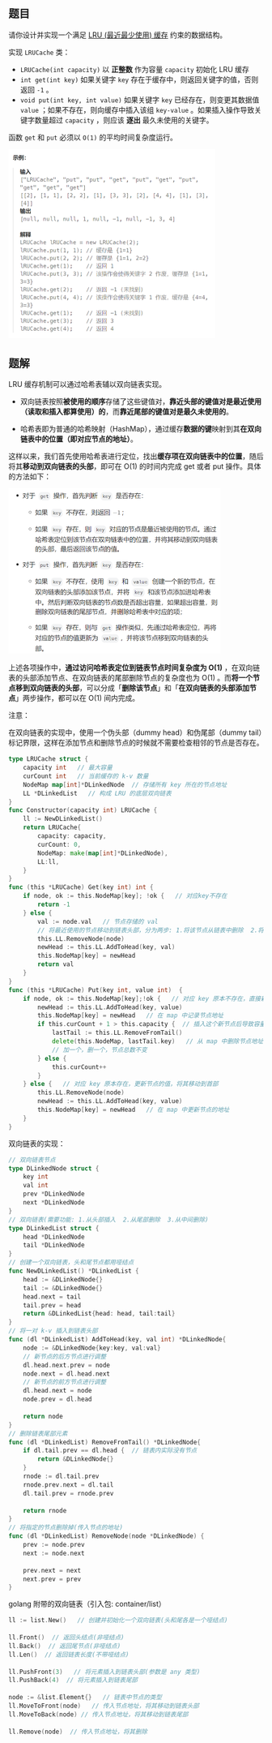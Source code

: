 ## 题目

请你设计并实现一个满足 [LRU (最近最少使用) 缓存](https://baike.baidu.com/item/LRU) 约束的数据结构。

实现 `LRUCache` 类：

- `LRUCache(int capacity)` 以 **正整数** 作为容量 `capacity` 初始化 LRU 缓存
- `int get(int key)` 如果关键字 `key` 存在于缓存中，则返回关键字的值，否则返回 `-1` 。
- `void put(int key, int value)` 如果关键字 `key` 已经存在，则变更其数据值 `value` ；如果不存在，则向缓存中插入该组 `key-value` 。如果插入操作导致关键字数量超过 `capacity` ，则应该 **逐出** 最久未使用的关键字。

函数 `get` 和 `put` 必须以 `O(1)` 的平均时间复杂度运行。

<img src="12-146.LRU缓存.assets/image-20240305204120766.png" alt="image-20240305204120766" style="zoom:50%;" />

## 题解

LRU 缓存机制可以通过哈希表辅以双向链表实现。

- 双向链表按照**被使用的顺序**存储了这些键值对，**靠近头部的键值对是最近使用（读取和插入都算使用）的**，而**靠近尾部的键值对是最久未使用的**。

- 哈希表即为普通的哈希映射（HashMap），通过缓存**数据的键**映射到其**在双向链表中的位置（即对应节点的地址）**。


这样以来，我们首先使用哈希表进行定位，找出**缓存项在双向链表中的位置**，随后将其**移动到双向链表的头部**，即可在 O(1) 的时间内完成 get 或者 put 操作。具体的方法如下：

<img src="12-146.LRU缓存.assets/image-20240305204318739.png" alt="image-20240305204318739" style="zoom:50%;" />

上述各项操作中，**通过访问哈希表定位到链表节点时间复杂度为 O(1)** ，在双向链表的头部添加节点、在双向链表的尾部删除节点的复杂度也为 O(1) 。而**将一个节点移到双向链表的头部**，可以分成「**删除该节点**」和「**在双向链表的头部添加节点**」两步操作，都可以在 O(1) 间内完成。

注意：

在双向链表的实现中，使用一个伪头部（dummy head）和伪尾部（dummy tail）标记界限，这样在添加节点和删除节点的时候就不需要检查相邻的节点是否存在。

```go
type LRUCache struct {
    capacity int   // 最大容量
    curCount int   // 当前缓存的 k-v 数量
    NodeMap map[int]*DLinkedNode  // 存储所有 key 所在的节点地址
    LL *DLinkedList   // 构成 LRU 的底层双向链表
}
func Constructor(capacity int) LRUCache {
    ll := NewDLinkedList()
    return LRUCache{
        capacity: capacity,
        curCount: 0,
        NodeMap: make(map[int]*DLinkedNode),
        LL:ll,
    }
}
func (this *LRUCache) Get(key int) int {
    if node, ok := this.NodeMap[key]; !ok {   // 对应key不存在
        return -1
    } else {
        val := node.val   // 节点存储的 val
        // 将最近使用的节点移动到链表头部，分为两步: 1.将该节点从链表中删除  2.将节点重新从链表头部插入
        this.LL.RemoveNode(node)
        newHead := this.LL.AddToHead(key, val)
        this.NodeMap[key] = newHead
        return val
    }
}
func (this *LRUCache) Put(key int, value int)  {
    if node, ok := this.NodeMap[key];!ok {   // 对应 key 原本不存在，直接新建节点插入到链表头部
        newHead := this.LL.AddToHead(key, value)
        this.NodeMap[key] = newHead   // 在 map 中记录节点地址
        if this.curCount + 1 > this.capacity {  // 插入这个新节点后导致容量超了，删除尾部节点
            lastTail := this.LL.RemoveFromTail()
            delete(this.NodeMap, lastTail.key)   // 从 map 中删除节点地址
            // 加一个，删一个，节点总数不变
        } else {
            this.curCount++
        }
    } else {   // 对应 key 原本存在，更新节点的值，将其移动到首部
        this.LL.RemoveNode(node)
        newHead := this.LL.AddToHead(key, value)
        this.NodeMap[key] = newHead   // 在 map 中更新节点的地址
    }
}
```

双向链表的实现：

```go
// 双向链表节点
type DLinkedNode struct {
    key int
    val int
    prev *DLinkedNode
    next *DLinkedNode
}
// 双向链表(需要功能: 1.从头部插入  2.从尾部删除  3.从中间删除)
type DLinkedList struct {
    head *DLinkedNode
    tail *DLinkedNode
}
// 创建一个双向链表，头和尾节点都用哑结点
func NewDLinkedList() *DLinkedList {
    head := &DLinkedNode{}
    tail := &DLinkedNode{}
    head.next = tail
    tail.prev = head
    return &DLinkedList{head: head, tail:tail}
}
// 将一对 k-v 插入到链表头部
func (dl *DLinkedList) AddToHead(key, val int) *DLinkedNode{
    node := &DLinkedNode{key:key, val:val}
    // 新节点的后方节点进行调整
    dl.head.next.prev = node
    node.next = dl.head.next
    // 新节点的前方节点进行调整
    dl.head.next = node
    node.prev = dl.head

    return node
}
// 删除链表尾部元素
func (dl *DLinkedList) RemoveFromTail() *DLinkedNode{
    if dl.tail.prev == dl.head {  // 链表内实际没有节点
        return &DLinkedNode{}
    }
    rnode := dl.tail.prev
    rnode.prev.next = dl.tail
    dl.tail.prev = rnode.prev

    return rnode
}
// 将指定的节点删除掉(传入节点的地址)
func (dl *DLinkedList) RemoveNode(node *DLinkedNode) {
    prev := node.prev
    next := node.next

    prev.next = next
    next.prev = prev
}
```

golang 附带的双向链表（引入包: container/list）

```go
ll := list.New()   // 创建并初始化一个双向链表(头和尾各是一个哑结点)

ll.Front()  // 返回头结点(非哑结点)
ll.Back()  // 返回尾节点(非哑结点)
ll.Len()  // 返回链表长度(不带哑结点)

ll.PushFront(3)   // 将元素插入到链表头部(参数是 any 类型)
ll.PushBack(4)  // 将元素插入到链表尾部

node := &list.Element{}   // 链表中节点的类型
ll.MoveToFront(node)   // 传入节点地址，将其移动到链表头部
ll.MoveToBack(node) // 传入节点地址，将其移动到链表尾部

ll.Remove(node)  // 传入节点地址，将其删除
```

